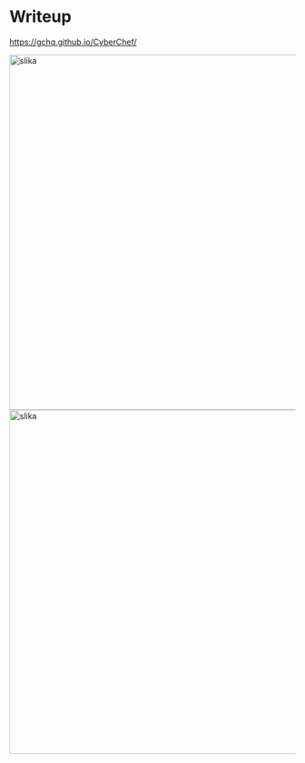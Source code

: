 # Writeup

https://gchq.github.io/CyberChef/


<img width="966" height="625" alt="slika" src="https://github.com/user-attachments/assets/6559fc0f-5e84-47e1-bf63-93cc18b2fdf2" />


<img width="1541" height="605" alt="slika" src="https://github.com/user-attachments/assets/4e565867-6c1a-44a7-be93-cf70fad9a923" />

